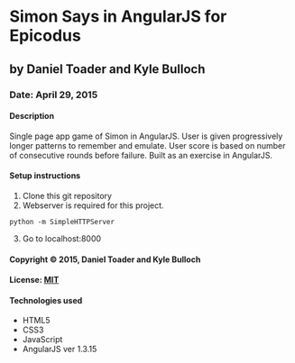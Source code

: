 # Simon Says in AngularJS for Epicodus
## by Daniel Toader and Kyle Bulloch
### Date: April 29, 2015
#### Description
Single page app game of Simon in AngularJS. User is given progressively longer patterns to remember and emulate. User score is based on number of consecutive rounds before failure. Built as an exercise in AngularJS.

#### Setup instructions
1. Clone this git repository
2. Webserver is required for this project.
```
python -m SimpleHTTPServer
```
3. Go to localhost:8000

#### Copyright © 2015, Daniel Toader and Kyle Bulloch

#### License: [MIT](https://github.com/twbs/bootstrap/blob/master/LICENSE)

#### Technologies used
- HTML5
- CSS3
- JavaScript
- AngularJS ver 1.3.15
